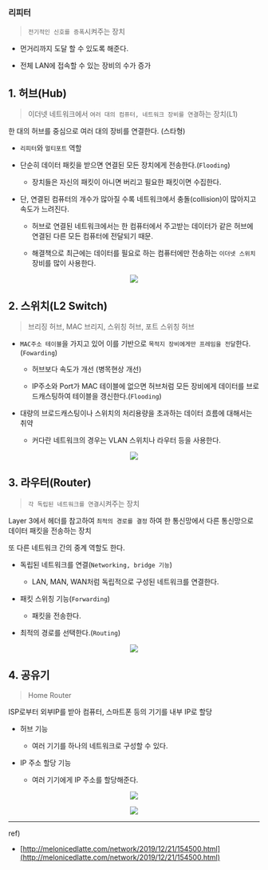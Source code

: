 ### 리피터

> `전기적인 신호를 증폭`시켜주는 장치

- 먼거리까지 도달 할 수 있도록 해준다.

- 전체 LAN에 접속할 수 있는 장비의 수가 증가


## 1. 허브(Hub)

> 이더넷 네트워크에서 `여러 대의 컴퓨터, 네트워크 장비를 연결`하는 장치(L1)

한 대의 허브를 중심으로 여러 대의 장비를 연결한다. (스타형)

- `리피터`와 `멀티포트` 역할

- 단순히 데이터 패킷을 받으면 연결된 모든 장치에게 전송한다.(`Flooding`)

    - 장치들은 자신의 패킷이 아니면 버리고 필요한 패킷이면 수집한다.

- 단, 연결된 컴퓨터의 개수가 많아질 수록 네트워크에서 충돌(collision)이 많아지고 속도가 느려진다.

    - 허브로 연결된 네트워크에서는 한 컴퓨터에서 주고받는 데이터가 같은 허브에 연결된 다른 모든 컴퓨터에 전달되기 때문.

    - 해결책으로 최근에는 데이터를 필요로 하는 컴퓨터에만 전송하는 `이더넷 스위치` 장비를 많이 사용한다.

<p align="center">
  <img src="https://github.com/triflingness/CSnCT-Study/blob/69c78438cb7a9dfc451b480345553fb008c61863/Network/imgs/11.%20%ED%97%88%EB%B8%8C,%20%EC%8A%A4%EC%9C%84%EC%B9%98,%20%EB%9D%BC%EC%9A%B0%ED%84%B0/hub.png">
</p>

## 2. 스위치(L2 Switch)

> 브리징 허브, MAC 브리지, 스위칭 허브, 포트 스위칭 허브

- `MAC주소 테이블`을 가지고 있어 이를 기반으로 `목적지 장비에게만 프레임을 전달`한다.(`Fowarding`)

    - 허브보다 속도가 개선 (병목현상 개선)

    - IP주소와 Port가 MAC 테이블에 없으면 허브처럼 모든 장비에게 데이터를 브로드캐스팅하여 테이블을 갱신한다.(`Flooding`)

- 대량의 브로드캐스팅이나 스위치의 처리용량을 초과하는 데이터 흐름에 대해서는 취약

    - 커다란 네트워크의 경우는 VLAN 스위치나 라우터 등을 사용한다.

<p align="center">
  <img src="https://github.com/triflingness/CSnCT-Study/blob/69c78438cb7a9dfc451b480345553fb008c61863/Network/imgs/11.%20%ED%97%88%EB%B8%8C,%20%EC%8A%A4%EC%9C%84%EC%B9%98,%20%EB%9D%BC%EC%9A%B0%ED%84%B0/l2%20switch.png">
</p>

## 3. 라우터(Router)

> `각 독립된 네트워크를 연결`시켜주는 장치

Layer 3에서 헤더를 참고하여 `최적의 경로를 결정` 하여 한 통신망에서 다른 통신망으로 데이터 패킷을 전송하는 장치

또 다른 네트워크 간의 중계 역할도 한다.

- 독립된 네트워크를 연결(`Networking, bridge 기능`)

    - LAN, MAN, WAN처럼 독립적으로 구성된 네트워크를 연결한다.

- 패킷 스위칭 기능(`Forwarding`)

    - 패킷을 전송한다.

- 최적의 경로를 선택한다.(`Routing`)

<p align="center">
  <img src="https://github.com/triflingness/CSnCT-Study/blob/69c78438cb7a9dfc451b480345553fb008c61863/Network/imgs/11.%20%ED%97%88%EB%B8%8C,%20%EC%8A%A4%EC%9C%84%EC%B9%98,%20%EB%9D%BC%EC%9A%B0%ED%84%B0/router.png">
</p>

## 4. 공유기

> Home Router

ISP로부터 외부IP를 받아 컴퓨터, 스마트폰 등의 기기를 내부 IP로 할당

- 허브 기능

    - 여러 기기를 하나의 네트워크로 구성할 수 있다.

- IP 주소 할당 기능

    - 여러 기기에게 IP 주소를 할당해준다.

<p align="center">
  <img src="https://github.com/triflingness/CSnCT-Study/blob/69c78438cb7a9dfc451b480345553fb008c61863/Network/imgs/11.%20%ED%97%88%EB%B8%8C,%20%EC%8A%A4%EC%9C%84%EC%B9%98,%20%EB%9D%BC%EC%9A%B0%ED%84%B0/AP.png">
</p>


<p align="center">
  <img src="https://github.com/triflingness/CSnCT-Study/blob/5c561340eccd73103ceb845a219c91f9e9f43507/Network/imgs/11.%20%ED%97%88%EB%B8%8C,%20%EC%8A%A4%EC%9C%84%EC%B9%98,%20%EB%9D%BC%EC%9A%B0%ED%84%B0/flow.png">
</p>


---

ref)

- [http://melonicedlatte.com/network/2019/12/21/154500.html](http://melonicedlatte.com/network/2019/12/21/154500.html)
